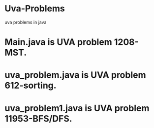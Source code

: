 # Uva-Problems
uva problems in java
# Main.java is UVA problem 1208-MST.
# uva_problem.java is UVA problem 612-sorting.
# uva_problem1.java is UVA problem 11953-BFS/DFS.
